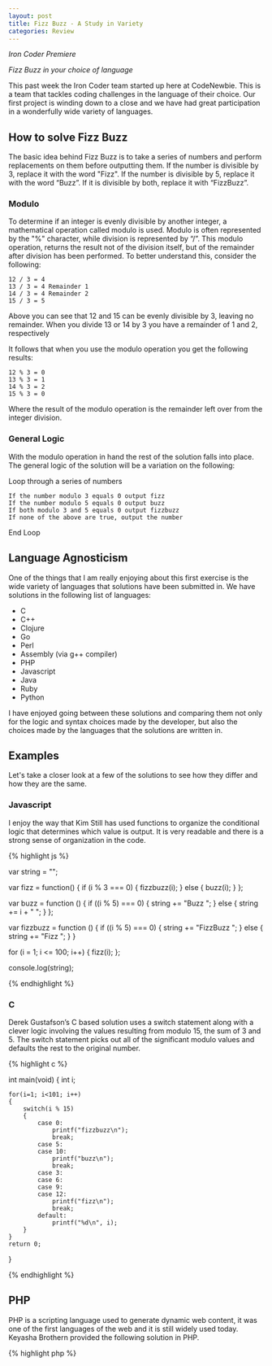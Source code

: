 ```yaml
---
layout: post
title: Fizz Buzz - A Study in Variety
categories: Review
---
```


*Iron Coder Premiere*

_Fizz Buzz in your choice of language_

This past week the Iron Coder team started up here at CodeNewbie. This is a team that tackles coding challenges in the language of their choice. Our first project is winding down to a close and we have had great participation in a wonderfully wide variety of languages.

## How to solve Fizz Buzz

The basic idea behind Fizz Buzz is to take a series of numbers and perform replacements on them before outputting them.  If the number is divisible by 3, replace it with the word "Fizz".  If the number is divisible by 5, replace it with the word “Buzz”.  If it is divisible by both, replace it with “FizzBuzz”.

### Modulo

To determine if an integer is evenly divisible by another integer, a mathematical operation called modulo is used.  Modulo is often represented by the "%" character, while division is represented by “/”.  This modulo operation, returns the result not of the division itself, but of the remainder after division has been performed. To better understand this, consider the following:

    12 / 3 = 4
    13 / 3 = 4 Remainder 1
    14 / 3 = 4 Remainder 2
    15 / 3 = 5

Above you can see that 12 and 15 can be evenly divisible by 3, leaving no remainder.  When you divide 13 or 14 by 3 you have a remainder of 1 and 2, respectively

It follows that when you use the modulo operation you get the following results:

    12 % 3 = 0
    13 % 3 = 1
    14 % 3 = 2
    15 % 3 = 0

Where the result of the modulo operation is the remainder left over from the integer division.

### General Logic

With the modulo operation in hand the rest of the solution falls into place.  The general logic of the solution will be a variation on the following:

Loop through a series of numbers

	If the number modulo 3 equals 0 output fizz
	If the number modulo 5 equals 0 output buzz
	If both modulo 3 and 5 equals 0 output fizzbuzz
	If none of the above are true, output the number

End Loop

## Language Agnosticism

One of the things that I am really enjoying about this first exercise is the wide variety of languages that solutions have been submitted in. We have solutions in the following list of languages:

* C
* C++
* Clojure
* Go
* Perl
* Assembly (via g++ compiler)
* PHP
* Javascript
* Java
* Ruby
* Python

I have enjoyed going between these solutions and comparing them not only for the logic and syntax choices made by the developer, but also the choices made by the languages that the solutions are written in.

## Examples

Let's take a closer look at a few of the solutions to see how they differ and how they are the same.

### Javascript

I enjoy the way that Kim Still has used functions to organize the conditional logic that determines which value is output. It is very readable and there is a strong sense of organization in the code.

{% highlight js %}

var string = "";

var fizz = function() {
  if (i % 3 === 0) {
    fizzbuzz(i);
  } else {
    buzz(i);
  }
};

var buzz = function () {
  if ((i % 5) === 0) {
    string += "Buzz ";
  } else {
    string += i + " ";
  }
};

var fizzbuzz = function () {
  if ((i % 5) === 0) {
    string += "FizzBuzz ";
  } else {
    string += "Fizz ";
  }
}

for (i = 1; i <= 100; i++) {
  fizz(i);
};

console.log(string);

{% endhighlight %}

### C

Derek Gustafson’s C based solution uses a switch statement along with a clever logic involving the values resulting from modulo 15, the sum of 3 and 5.  The switch statement picks out all of the significant modulo values and defaults the rest to the original number.

{% highlight c %}

int main(void)
{
	int i;

	for(i=1; i<101; i++)
	{
		switch(i % 15)
		{
			case 0:
				printf("fizzbuzz\n");
				break;
			case 5:
			case 10:
				printf("buzz\n");
				break;
			case 3:
			case 6:
			case 9:
			case 12:
				printf("fizz\n");
				break;
			default:
				printf("%d\n", i);
		}
	}
	return 0;
}

{% endhighlight %}

## PHP

PHP is a scripting language used to generate dynamic web content, it was one of the first languages of the web and it is still widely used today.  Keyasha Brothern provided the following solution in PHP.

{% highlight php %}
<?php

for($i = 1; $i <= 100; $i++) {
   if ($i % 3 == 0 && $i % 5 == 0) {
    echo "FizzBuzz\n";
    } elseif ($i % 3 == 0) {
        echo "Fizz\n";
    } elseif ($i % 5 ==0) {
        echo "Buzz\n";
    }else{
        echo "$i\n";
    }
}
{% endhighlight %}

## Clojure

Clojure is a language that brings together the power of Lisp with the reliable portability of the Java Virtual Machine. It is a language that looks the most foreign to me, and that makes me want to learn more about it.  Derek Gustafson was kind enough to write the following Fizz Buzz solution in Clojure.

{% highlight clojure %}

(ns fizz-buzz.core
  (:gen-class))

(defn fb_test [x]
  (cond
    (= (mod x 15) 0) "fizzbuzz"
    (= (mod x 3) 0) "fizz"
    (= (mod x 5) 0) "buzz"
    :else x))

(defn fb_print [x] (println (fb_test x)))

(defn -main
  [& args]
  (dotimes [n 100] (fb_print (+ n 1))))

{% endhighlight %}

## Go

André Almar wrote the following solution in Go. The Go language is a relative newcomer and this is the first time that I have had a chance to see an example of Go code. Again you see differences from other languages, for instance the for loop that acts more like a traditional while() loop as it does not increment the counter.

{% highlight go %}

package main

import (
        "fmt"
)

func main(){
  number := 1
  for number <= 100 {
    if number % 3 == 0 && number % 5 == 0 {
        fmt.Println("FizzBuzz")
    } else if number % 3 == 0 {
        fmt.Println("Fizz")
    } else if number % 5 == 0{
        fmt.Println("Buzz")
    } else {
        fmt.Println(number)
    }

    number += 1
  }
}

{% endhighlight %}

## Conclusion

I am thrilled to have this opportunity to work with Iron Coders that have such a diverse set of coding backgrounds.  This first week they have provided a set of solutions to the Fizz Buzz challenge that exemplify two of the things that I enjoy about this project. These are the different ways that people approach the same problem and the ways that different languages shape the ways that we solve those problems.

All of the solutions submitted were great and I appreciate the team members taking the time to work on them.  I hope that you all have a chance to look through the solutions below to see for yourselves the work that they have done.

## Solutions

* [André Almar](https://github.com/andrealmar/ironcoder)
* [Derek Gustafson](https://github.com/degustaf/Iron_Coder_001)
* [Jonathan Colon](https://github.com/jcode89/Iron_Coder_Solutions)
* [Keyasha Brothern](https://github.com/KMBrothern/iron_coder)
* [Kim Still](https://github.com/twomoredays/Iron-Coder/tree/master/01%20-%20FizzBuzz)
* [Victor Keenan](https://github.com/VictorSK/Iron_Coder)
* [Valerie Sharp](https://github.com/valerie937/FizzBuzz)
* [Jamal Hansen](https://github.com/jamalhansen/ic001-fizz-buzz)

## References

Modulo - [https://en.wikipedia.org/wiki/Modulo_operation](https://en.wikipedia.org/wiki/Modulo_operation)

How to Solve Fizz Buzz - [http://www.codenewbie.org/blogs/how-to-solve-fizzbuzz](http://www.codenewbie.org/blogs/how-to-solve-fizzbuzz)

Iron Coder Premiere - [https://www.youtube.com/watch?v=z7D1NxLxuPA](https://www.youtube.com/watch?v=z7D1NxLxuPA)

